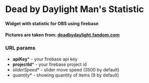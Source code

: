 # Dead by Daylight Man's Statistic 
#### Widget with statistic for OBS using firebase
#### Pictures are taken from: [deadbydaylight.fandom.com](https://deadbydaylight.fandom.com/wiki/Killers)

### URL params
 * **apiKey*** - your firebase api key
 * **projectId*** - your firebase project id
 * _sliderSpeed_* - slider move speed (3500 by default)
 * _quantity_* - showing quantity of items (9 by default)
